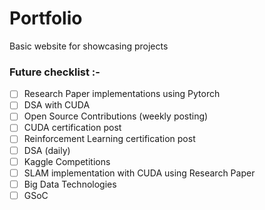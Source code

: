 # Portfolio
Basic website for showcasing projects

### Future checklist :- 
- [ ] Research Paper implementations using Pytorch
- [ ] DSA with CUDA
- [ ] Open Source Contributions (weekly posting)
- [ ] CUDA certification post
- [ ] Reinforcement Learning certification post
- [ ] DSA (daily)
- [ ] Kaggle Competitions
- [ ] SLAM implementation with CUDA using Research Paper
- [ ] Big Data Technologies
- [ ] GSoC
